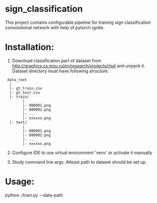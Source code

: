# sign_classification
This project contains configurable pipeline for training sign classification convolutional network with help of pytorch ignite.
# Installation:
1. Download classification part of dataset from http://graphics.cs.msu.ru/en/research/projects/rtsd and unpack it. 
  Dataset directory must have following structure:
  ```
   data_root
    |
    |- gt_train.csv
    |- gt_test.csv
    |- train/
          |
          |- 000001.png
          |- 000002.png
          |- ...
          |- xxxxxx.png
    |- test/
          |
          |- 000001.png
          |- 000002.png
          |- ...
          |- xxxxxx.png
  ```
2. Configure IDE to use virtual environment 'venv' or activate it manually

3. Study command line args. Atleast path to dataset should be set up.
# Usage:
python ./train.py --data-path <path to dataset root folder>

